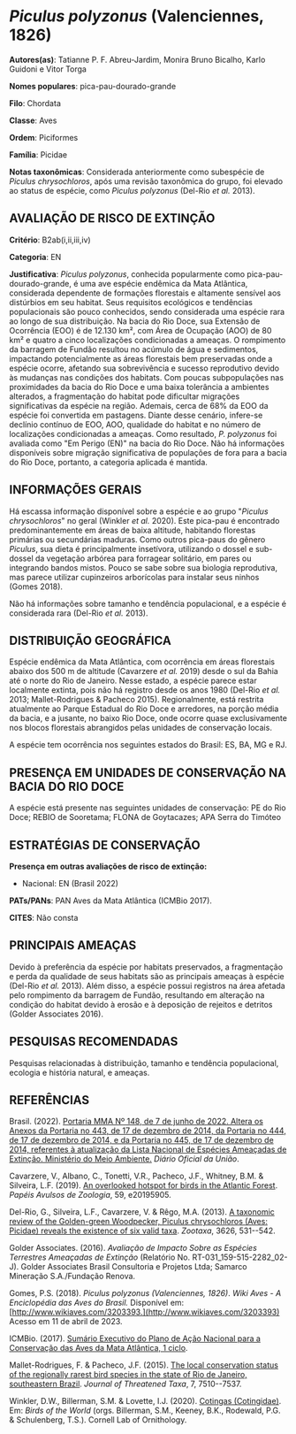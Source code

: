 # *Piculus polyzonus* (Valenciennes, 1826)

**Autores(as)**: Tatianne P. F. Abreu-Jardim, Monira Bruno Bicalho, Karlo Guidoni e Vitor Torga

**Nomes populares**: pica-pau-dourado-grande

**Filo**: Chordata

**Classe**: Aves

**Ordem**: Piciformes

**Família**: Picidae

**Notas taxonômicas**: Considerada anteriormente como subespécie de *Piculus chrysochloros*, após uma revisão taxonômica do grupo, foi elevado ao status de espécie, como *Piculus polyzonus* (Del-Rio *et al.* 2013).

## AVALIAÇÃO DE RISCO DE EXTINÇÃO

**Critério**: B2ab(i,ii,iii,iv)

**Categoria**: EN

**Justificativa**: *Piculus polyzonus*, conhecida popularmente como pica-pau-dourado-grande, é uma ave espécie endêmica da Mata Atlântica, considerada dependente de formações florestais e altamente sensível aos distúrbios em seu habitat. Seus requisitos ecológicos e tendências populacionais são pouco conhecidos, sendo considerada uma espécie rara ao longo de sua distribuição. Na bacia do Rio Doce, sua Extensão de Ocorrência (EOO) é de 12.130 km², com Área de Ocupação (AOO) de 80 km² e quatro a cinco localizações condicionadas a ameaças. O rompimento da barragem de Fundão resultou no acúmulo de água e sedimentos, impactando potencialmente as áreas florestais bem preservadas onde a espécie ocorre, afetando sua sobrevivência e sucesso reprodutivo devido às mudanças nas condições dos habitats. Com poucas subpopulações nas proximidades da bacia do Rio Doce e uma baixa tolerância a ambientes alterados, a fragmentação do habitat pode dificultar
migrações significativas da espécie na região. Ademais, cerca de 68% da EOO da espécie foi convertida em pastagens. Diante desse cenário, infere-se declínio contínuo de EOO, AOO, qualidade do habitat e no número de localizações condicionadas a ameaças. Como resultado, *P. polyzonus* foi avaliada como "Em Perigo (EN)" na bacia do Rio Doce. Não há informações disponíveis sobre migração significativa de populações de fora para a bacia do Rio Doce, portanto, a categoria aplicada é mantida.

## INFORMAÇÕES GERAIS

Há escassa informação disponível sobre a espécie e ao grupo "*Piculus chrysochloros*" no geral (Winkler *et al.* 2020). Este pica-pau é encontrado predominantemente em áreas de baixa altitude, habitando florestas primárias ou secundárias maduras. Como outros pica-paus do gênero *Piculus*, sua dieta é principalmente insetívora, utilizando o dossel e sub-dossel da vegetação arbórea para forragear solitário, em pares ou integrando bandos mistos. Pouco se sabe sobre sua biologia reprodutiva, mas parece utilizar cupinzeiros arborícolas para instalar seus ninhos (Gomes 2018).

Não há informações sobre tamanho e tendência populacional, e a espécie é considerada rara (Del-Rio *et al.* 2013).

## DISTRIBUIÇÃO GEOGRÁFICA

Espécie endêmica da Mata Atlântica, com ocorrência em áreas florestais abaixo dos 500 m de altitude (Cavarzere *et al.* 2019) desde o sul da Bahia até o norte do Rio de Janeiro. Nesse estado, a espécie parece estar localmente extinta, pois não há registro desde os anos 1980 (Del-Rio *et al.* 2013; Mallet-Rodrigues & Pacheco 2015). Regionalmente, está restrita atualmente ao Parque Estadual do Rio Doce e arredores, na porção média da bacia, e a jusante, no baixo Rio Doce, onde ocorre quase exclusivamente nos blocos florestais abrangidos pelas unidades de conservação locais.

A espécie tem ocorrência nos seguintes estados do Brasil: ES, BA, MG e RJ.

## PRESENÇA EM UNIDADES DE CONSERVAÇÃO NA BACIA DO RIO DOCE

A espécie está presente nas seguintes unidades de conservação: PE do Rio Doce; REBIO de Sooretama; FLONA de Goytacazes; APA Serra do Timóteo

## ESTRATÉGIAS DE CONSERVAÇÃO

**Presença em outras avaliações de risco de extinção:**

-   Nacional: EN (Brasil 2022)

**PATs/PANs**: PAN Aves da Mata Atlântica (ICMBio 2017).

**CITES**: Não consta

## PRINCIPAIS AMEAÇAS

Devido à preferência da espécie por habitats preservados, a fragmentação e perda da qualidade de seus habitats são as principais ameaças à espécie (Del-Rio *et al.* 2013). Além disso, a espécie possui registros na área afetada pelo rompimento da barragem de Fundão, resultando em alteração na condição do habitat devido à erosão e à deposição de rejeitos e detritos (Golder Associates 2016).

## PESQUISAS RECOMENDADAS

Pesquisas relacionadas à distribuição, tamanho e tendência populacional, ecologia e história natural, e ameaças.

## REFERÊNCIAS

Brasil. (2022). [Portaria MMA Nº 148, de 7 de junho de 2022. Altera os Anexos da Portaria no 443, de 17 de dezembro de 2014, da Portaria no 444, de 17 de dezembro de 2014, e da Portaria no 445, de 17 de dezembro de 2014, referentes à atualização da Lista Nacional de Espécies Ameaçadas de Extinção. Ministério do Meio Ambiente.](https://in.gov.br/en/web/dou/-/portaria-mma-n-148-de-7-de-junho-de-2022-406272733) *Diário Oficial da União*.

Cavarzere, V., Albano, C., Tonetti, V.R., Pacheco, J.F., Whitney, B.M. & Silveira, L.F. (2019). [An overlooked hotspot for birds in the Atlantic Forest](https://doi.org/10.11606/1807-0205/2019.59.05). *Papéis Avulsos de Zoologia*, 59, e20195905.

Del-Rio, G., Silveira, L.F., Cavarzere, V. & Rêgo, M.A. (2013). [A taxonomic review of the Golden-green Woodpecker, Piculus chrysochloros (Aves: Picidae) reveals the existence of six valid taxa](https://doi.org/10.11646/zootaxa.3626.4.7). *Zootaxa*, 3626, 531--542.

Golder Associates. (2016). *Avaliação de Impacto Sobre as Espécies Terrestres Ameaçadas de Extinção* (Relatório No.  RT-031_159-515-2282_02-J). Golder Associates Brasil Consultoria e Projetos Ltda; Samarco Mineração S.A./Fundação Renova.

Gomes, P.S. (2018). *Piculus polyzonus (Valenciennes, 1826)*. *Wiki Aves - A Enciclopédia das Aves do Brasil.* Disponível em: [http://www.wikiaves.com/3203393.](http://www.wikiaves.com/3203393) Acesso em 11 de abril de 2023.

ICMBio. (2017). [Sumário Executivo do Plano de Ação Nacional para a Conservação das Aves da Mata Atlântica, 1 ciclo](https://www.gov.br/icmbio/pt-br/assuntos/biodiversidade/pan/pan-aves-da-mata-atlantica).

Mallet-Rodrigues, F. & Pacheco, J.F. (2015). [The local conservation status of the regionally rarest bird species in the state of Rio de Janeiro, southeastern Brazil](https://doi.org/10.11609/JoTT.o4186.7510-37). *Journal of Threatened Taxa*, 7, 7510--7537.

Winkler, D.W., Billerman, S.M. & Lovette, I.J. (2020). [Cotingas (Cotingidae)](https://doi.org/10.2173/bow.coting1.01). Em: *Birds of the World* (orgs. Billerman, S.M., Keeney, B.K., Rodewald, P.G. & Schulenberg, T.S.). Cornell Lab of Ornithology.
